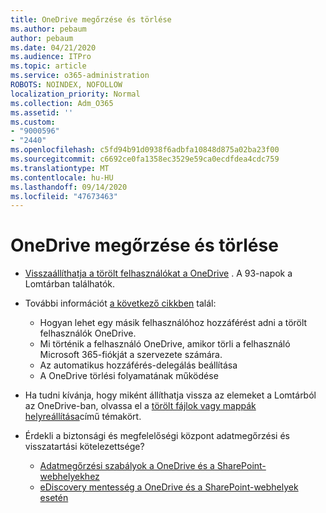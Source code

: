 ```yaml
---
title: OneDrive megőrzése és törlése
ms.author: pebaum
author: pebaum
ms.date: 04/21/2020
ms.audience: ITPro
ms.topic: article
ms.service: o365-administration
ROBOTS: NOINDEX, NOFOLLOW
localization_priority: Normal
ms.collection: Adm_O365
ms.assetid: ''
ms.custom:
- "9000596"
- "2440"
ms.openlocfilehash: c5fd94b91d0938f6adbfa10848d875a02ba23f00
ms.sourcegitcommit: c6692ce0fa1358ec3529e59ca0ecdfdea4cdc759
ms.translationtype: MT
ms.contentlocale: hu-HU
ms.lasthandoff: 09/14/2020
ms.locfileid: "47673463"
---
```

# <a name="onedrive-retention-and-deletion"></a>OneDrive megőrzése és törlése

- [Visszaállíthatja a törölt felhasználókat a OneDrive](https://docs.microsoft.com/onedrive/restore-deleted-onedrive) . A 93-napok a Lomtárban találhatók.

- További információt [a következő cikkben](https://docs.microsoft.com/onedrive/retention-and-deletion) talál:
    - Hogyan lehet egy másik felhasználóhoz hozzáférést adni a törölt felhasználók OneDrive.
    - Mi történik a felhasználó OneDrive, amikor törli a felhasználó Microsoft 365-fiókját a szervezete számára.
    - Az automatikus hozzáférés-delegálás beállítása
    - A OneDrive törlési folyamatának működése

- Ha tudni kívánja, hogy miként állíthatja vissza az elemeket a Lomtárból az OneDrive-ban, olvassa el a [törölt fájlok vagy mappák helyreállítása](https://support.office.com/article/949ada80-0026-4db3-a953-c99083e6a84f)című témakört.

- Érdekli a biztonsági és megfelelőségi központ adatmegőrzési és visszatartási kötelezettsége?
    - [Adatmegőrzési szabályok a OneDrive és a SharePoint-webhelyekhez](https://docs.microsoft.com/microsoft-365/compliance/retention-policies)
    - [eDiscovery mentesség a OneDrive és a SharePoint-webhelyek esetén](https://docs.microsoft.com/office365/securitycompliance/ediscovery-cases#step-4-place-content-locations-on-hold)
